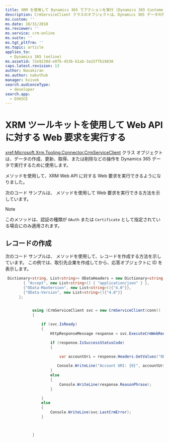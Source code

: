 ```yaml
---
title: XRM を使用して Dynamics 365 でアクションを実行 (Dynamics 365 Customer Engagement の開発者ガイド) | MicrosoftDocs
description: CrmServiceClient クラスのオブジェクトは、Dynamics 365 データの作成、取得、更新、および削除の操作を実行するために使用できます。
ms.custom: ''
ms.date: 10/31/2018
ms.reviewer: ''
ms.service: crm-online
ms.suite: ''
ms.tgt_pltfrm: ''
ms.topic: article
applies_to:
  - Dynamics 365 (online)
ms.assetid: 72e9238d-e0fb-453b-b1ab-3a15ffb19838
caps.latest.revision: 13
author: Navakiran
ms.author: nabuthuk
manager: kvivek
search.audienceType:
  - developer
search.app:
  - D365CE
---
```

# <a name="use-xrm-tooling-to-execute-a-web-request-against-web-api"></a>XRM ツールキットを使用して Web API に対する Web 要求を実行する

<xref:Microsoft.Xrm.Tooling.Connector.CrmServiceClient> クラス オブジェクトは、データの作成、更新、取得、または削除などの操作を Dynamics 365 データで実行するために使用します。

<!--<xref:Microsoft.Xrm.Tooling.Connector.CrmServiceClient>.<xref:Microsoft.Xrm.Tooling.Connector.CrmServiceClient.ExecuteCrmWebRequest>--> メソッドを使用して、XRM Web API に対する Web 要求を実行できるようになりました。

次のコード サンプルは、<!--<xref:Microsoft.Xrm.Tooling.Connector.CrmServiceClient.ExecuteCrmWebRequest>--> メソッドを使用して Web 要求を実行できる方法を示しています。 

>[!NOTE]
> このメソッドは、認証の種類が `OAuth` または `Certificate` として指定されている場合にのみ適用されます。

## <a name="create-a-record"></a>レコードの作成
次のコード サンプルは、<!--<xref:Microsoft.Xrm.Tooling.Connector.CrmServiceClient>.<xref:Microsoft.Xrm.Tooling.Connector.CrmServiceClient.ExecuteCrmWebRequest>--> メソッドを使用して、レコードを作成する方法を示しています。 この例では、取引先企業を作成してから、応答オブジェクトに ID を表示します。  

```csharp
 Dictionary<string, List<string>> ODataHeaders = new Dictionary<string, List<string>>() {
        { "Accept", new List<string>() { "application/json" } },
        {"OData-MaxVersion", new List<string>(){"4.0"}},
        {"OData-Version", new List<string>(){"4.0"}}
      };


            using (CrmServiceClient svc = new CrmServiceClient(conn))
            {

                if (svc.IsReady)
                {
                    HttpResponseMessage response = svc.ExecuteCrmWebRequest(HttpMethod.Get, "accounts?$select=name", "{ \"name\":\"Test Account\"}", ODataHeaders, "application/json");

                    if (response.IsSuccessStatusCode)
                    {
                        
                        var accountUri = response.Headers.GetValues("OData-EntityId").FirstOrDefault();

                       Console.WriteLine("Account URI: {0}", accountUri);
                    }
                    else
                    {
                        Console.WriteLine(response.ReasonPhrase);
                    }

                }
                else
                {
                    Console.WriteLine(svc.LastCrmError);
                }



            }
```

